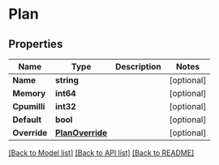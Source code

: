 # Plan

## Properties
Name | Type | Description | Notes
------------ | ------------- | ------------- | -------------
**Name** | **string** |  | [optional] 
**Memory** | **int64** |  | [optional] 
**Cpumilli** | **int32** |  | [optional] 
**Default** | **bool** |  | [optional] 
**Override** | [**PlanOverride**](PlanOverride.md) |  | [optional] 

[[Back to Model list]](../README.md#documentation-for-models) [[Back to API list]](../README.md#documentation-for-api-endpoints) [[Back to README]](../README.md)


